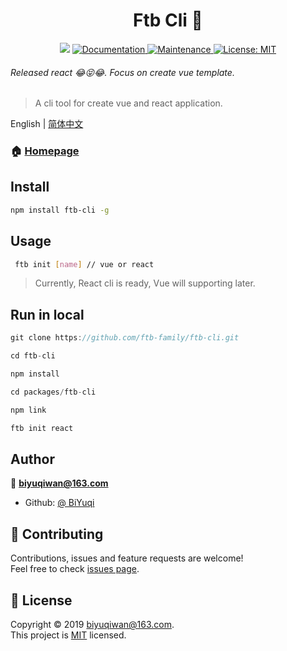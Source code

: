 <h1 align="center">Ftb Cli 👋</h1>
<p align="center">
  <img src="https://img.shields.io/badge/version-1.0.0-blue.svg?cacheSeconds=2592000" />
  <a href=" ">
    <img alt="Documentation" src="https://img.shields.io/badge/documentation-yes-brightgreen.svg" target="_blank" />
  </a>
  <a href="https://github.com/ftb-family/ftb-cli/graphs/commit-activity">
    <img alt="Maintenance" src="https://img.shields.io/badge/Maintained%3F-yes-green.svg" target="_blank" />
  </a>
  <a href="https://github.com/ftb-family/ftb-cli/blob/master/LICENSE">
    <img alt="License: MIT" src="https://img.shields.io/badge/License-MIT-yellow.svg" target="_blank" />
  </a>
</p>

<h6>Released react 😂😝😂. Focus on create vue template.</h6>

> A cli tool for create vue and react application.

English | [简体中文](./README-zh_CN.md)

### 🏠 [Homepage](https://github.com/ftb-family/ftb-cli#readme)

## Install

```sh
npm install ftb-cli -g
```

## Usage

```sh
 ftb init [name] // vue or react
```
> Currently, React cli is ready, Vue will supporting later.

## Run in local
```js
git clone https://github.com/ftb-family/ftb-cli.git

cd ftb-cli

npm install

cd packages/ftb-cli

npm link

ftb init react
```

## Author

👤 **biyuqiwan@163.com**

* Github: [@ BiYuqi](https://github.com/BiYuqi )

## 🤝 Contributing

Contributions, issues and feature requests are welcome!<br />Feel free to check [issues page](https://github.com/ftb-family/ftb-cli/issues).


## 📝 License

Copyright © 2019 [biyuqiwan@163.com](https://github.com/ ).<br />
This project is [MIT](https://github.com/ftb-family/ftb-cli/blob/master/LICENSE) licensed.